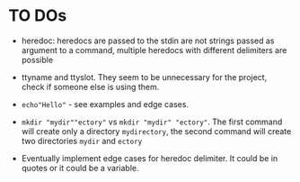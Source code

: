 # TO DOs

- heredoc: heredocs are passed to the stdin are not strings passed as argument to a command, multiple heredocs with different delimiters are possible
- ttyname and ttyslot. They seem to be unnecessary for the project, check if someone else is using them.

- `echo"Hello"` - see examples and edge cases.
- `mkdir "mydir""ectory"` vs `mkdir "mydir" "ectory"`. The first command will create only a directory `mydirectory`, the second command will create two directories `mydir` and `ectory`

- Eventually implement edge cases for heredoc delimiter. It could be in quotes or it could be a variable.
